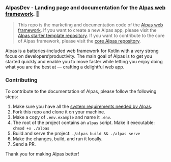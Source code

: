 ### AlpasDev - Landing page and documentation for the [Alpas web framework](https://alpas.dev). 🚀

>This repo is the marketing and documentation code of the [Alpas web framework](https://alpas.dev).
>If you want to create a new Alpas app, please visit the
>[Alpas starter template repository](https://github.com/alpas/starter).
>If you want to contribute to the core of Alpas framework, please visit the
>[core Alpas repository](https://github.com/alpas/alpas).

Alpas is a batteries-included web framework for Kotlin with a very strong focus on developers’productivity.
The main goal of Alpas is to get you started quickly and enable you to move faster while letting
you enjoy doing what you are the best at — crafting a delightful web app.

### Contributing

To contribute to the documentation of Alpas, please follow the following steps:

1. Make sure you have all the [system requirements needed by Alpas](https://alpas.dev/docs/installation).
2. Fork this repo and clone it on your machine.
3. Make a copy of `.env.example` and name it `.env`.
4. The root of the project contains an `alpas` script. Make it executable: `chmod +x ./alpas`
5. Build and serve the project: `./alpas build && ./alpas serve`
6. Make the changes, build, and run it locally.
7. Send a PR.

Thank you for making Alpas better!
